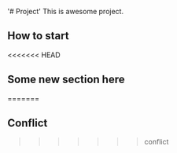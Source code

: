 '# Project' 
This is awesome project.
## How to start
<<<<<<< HEAD
## Some new section here
=======
## Conflict
>>>>>>> conflict
